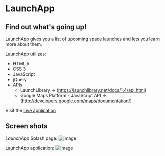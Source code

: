 # LaunchApp

## Find out what's going up!

LaunchApp gives you a list of upcoming space launches and lets you learn more about them.

LaunchApp utilizes:
- HTML 5
- CSS 3
- JavaScript
- jQuery
- APIs
  - LaunchLibrary => (https://launchlibrary.net/docs/1.4/api.html)
  - Google Maps Platform - JavaScript API => (http://developers.google.com/maps/documentation/)

Visit the [Live application](https://williams-christopher.github.io/Launch-App/)

## Screen shots

_LaunchApp_ Splash page:
![image](https://user-images.githubusercontent.com/26190276/56255313-107ea780-608a-11e9-8748-a1e11a219522.png)

LaunchApp application:
![image](https://user-images.githubusercontent.com/26190276/56255394-53407f80-608a-11e9-8f8c-9a679c70442a.png)
